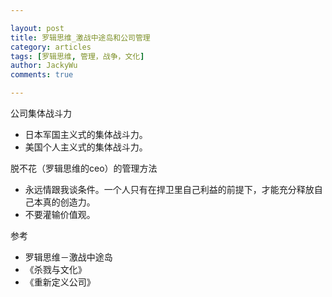 ```yaml
---

layout: post   
title: 罗辑思维_激战中途岛和公司管理  
category: articles  
tags: [罗辑思维, 管理，战争，文化]  
author: JackyWu  
comments: true  

---
```


公司集体战斗力

- 日本军国主义式的集体战斗力。
- 美国个人主义式的集体战斗力。


脱不花（罗辑思维的ceo）的管理方法

- 永远情跟我谈条件。一个人只有在捍卫里自己利益的前提下，才能充分释放自己本真的创造力。
- 不要灌输价值观。

参考

- 罗辑思维－激战中途岛
- 《杀戮与文化》
- 《重新定义公司》
  

